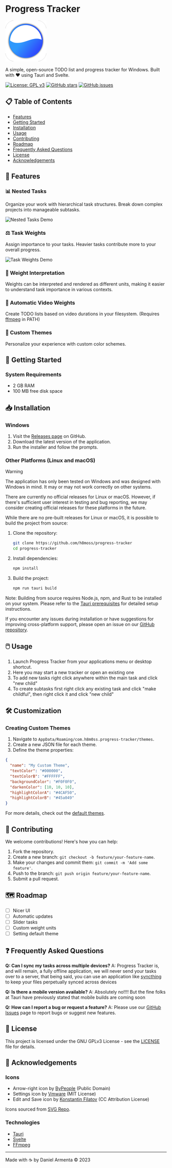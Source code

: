 # Progress Tracker

![Progress Tracker Logo](https://github.com/h8moss/progress-tracker/raw/main/src-tauri/icons/128x128.png)

A simple, open-source TODO list and progress tracker for Windows. Built with ❤️ using Tauri and Svelte.

[![License: GPL v3](https://img.shields.io/badge/License-GPLv3-blue.svg)](https://www.gnu.org/licenses/gpl-3.0)
[![GitHub stars](https://img.shields.io/github/stars/h8moss/progress-tracker.svg)](https://github.com/h8moss/progress-tracker/stargazers)
[![GitHub issues](https://img.shields.io/github/issues/h8moss/progress-tracker.svg)](https://github.com/h8moss/progress-tracker/issues)

## 📋 Table of Contents
- [Features](#-features)
- [Getting Started](#-getting-started)
- [Installation](#-installation)
- [Usage](#%EF%B8%8F-usage)
- [Contributing](#-contributing)
- [Roadmap](#%EF%B8%8F-roadmap)
- [Frequently Asked Questions](#-frequently-asked-questions)
- [License](#-license)
- [Acknowledgements](#-acknowledgements)

## 🌟 Features

### 📊 Nested Tasks
Organize your work with hierarchical task structures. Break down complex projects into manageable subtasks.

![Nested Tasks Demo](https://github.com/h8moss/progress-tracker/assets/43828996/8caff440-8763-409a-b100-11ae87fd14fd)

### ⚖️ Task Weights
Assign importance to your tasks. Heavier tasks contribute more to your overall progress.

![Task Weights Demo](https://github.com/h8moss/progress-tracker/assets/43828996/24107f7d-bb17-4acd-bc13-6db4cff461c7)

### 🔢 Weight Interpretation
Weights can be interpreted and rendered as different units, making it easier to understand task importance in various contexts.

### 🎥 Automatic Video Weights
Create TODO lists based on video durations in your filesystem. (Requires [ffmpeg](https://ffmpeg.org/download.html) in PATH)

### 🎨 Custom Themes
Personalize your experience with custom color schemes.

## 🚀 Getting Started

### System Requirements
- 2 GB RAM 
- 100 MB free disk space

## 📥 Installation

### Windows
1. Visit the [Releases page](https://github.com/h8moss/progress-tracker/releases) on GitHub.
2. Download the latest version of the application.
3. Run the installer and follow the prompts.

### Other Platforms (Linux and macOS)
> [!WARNING]
> The application has only been tested on Windows and was designed with Windows in mind. It may or may not work correctly on other systems.
> 
> There are currently no official releases for Linux or macOS. However, if there's sufficient user interest in testing and bug reporting, we may consider creating official releases for these platforms in the future.

While there are no pre-built releases for Linux or macOS, it is possible to build the project from source:

1. Clone the repository:
   ```bash
   git clone https://github.com/h8moss/progress-tracker
   cd progress-tracker
   ```

2. Install dependencies:
   ```bash
   npm install
   ```

3. Build the project:
   ```bash
   npm run tauri build
   ```

Note: Building from source requires Node.js, npm, and Rust to be installed on your system. Please refer to the [Tauri prerequisites](https://tauri.app/v1/guides/getting-started/prerequisites) for detailed setup instructions.

If you encounter any issues during installation or have suggestions for improving cross-platform support, please open an issue on our [GitHub repository](https://github.com/h8moss/progress-tracker/issues).
## 🖱️ Usage

1. Launch Progress Tracker from your applications menu or desktop shortcut.
2. Here you may start a new tracker or open an existing one
3. To add new tasks right click anywhere within the main task and click "new child"
4. To create subtasks first right click any existing task and click "make childful", then right click it and click "new child"

## 🛠️ Customization

### Creating Custom Themes

1. Navigate to `AppData/Roaming/com.h8m0ss.progress-tracker/themes`.
2. Create a new JSON file for each theme.
3. Define the theme properties:

```json
{
  "name": "My Custom Theme",
  "textColor": "#000000",
  "textColorB": "#FFFFFF",
  "backgroundColor": "#F0F0F0",
  "darkenColor": [10, 10, 10],
  "highlightColorA": "#4CAF50",
  "highlightColorB": "#45a049"
}
```

For more details, check out the [default themes](https://github.com/h8moss/progress-tracker/blob/main/src/lib/ProgressNode/constants.ts).

## 🤝 Contributing

We welcome contributions! Here's how you can help:

1. Fork the repository.
2. Create a new branch: `git checkout -b feature/your-feature-name`.
3. Make your changes and commit them: `git commit -m 'Add some feature'`.
4. Push to the branch: `git push origin feature/your-feature-name`.
5. Submit a pull request.

## 🗺️ Roadmap

- [ ] Nicer UI
- [ ] Automatic updates
- [ ] Slider tasks
- [ ] Custom weight units
- [ ] Setting default theme

## ❓ Frequently Asked Questions

**Q: Can I sync my tasks across multiple devices?**
A: Progress Tracker is, and will remain, a fully offline application, we will never send your tasks over to a server, that being said, you can use an application like [syncthing](https://syncthing.net/) to keep your files perpetually synced across devices

**Q: Is there a mobile version available?**
A: Absolutely no!!!! But the fine folks at Tauri have previously stated that mobile builds are coming soon

**Q: How can I report a bug or request a feature?**
A: Please use our [GitHub Issues](https://github.com/h8moss/progress-tracker/issues) page to report bugs or suggest new features.

## 📄 License

This project is licensed under the GNU GPLv3 License - see the [LICENSE](LICENSE) file for details.

## 🙏 Acknowledgements

### Icons
- Arrow-right icon by [ByPeople](https://www.bypeople.com?ref=svgrepo.com) (Public Domain)
- Settings icon by [Vmware](https://github.com/vmware/clarity-assets?ref=svgrepo.com) (MIT License)
- Edit and Save icon by [Konstantin Filatov](https://www.figma.com/@thinkcly?ref=svgrepo.com) (CC Attribution License)

Icons sourced from [SVG Repo](https://www.svgrepo.com).

### Technologies
- [Tauri](https://tauri.app/)
- [Svelte](https://svelte.dev/)
- [FFmpeg](https://ffmpeg.org/)

---

Made with ☕ by Daniel Armenta © 2023
